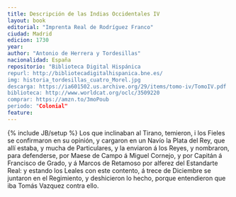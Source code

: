 ```yaml
---
title: Descripción de las Indias Occidentales IV
layout: book
editorial: "Imprenta Real de Rodríguez Franco"
ciudad: Madrid
edicion: 1730
year: 
author: "Antonio de Herrera y Tordesillas"
nacionalidad: España
repositorio: "Biblioteca Digital Hispánica
repurl: http://bibliotecadigitalhispanica.bne.es/
img: historia_tordesillas_cuatro_Morel.jpg
descarga: https://ia601502.us.archive.org/29/items/tomo-iv/TomoIV.pdf
biblioteca: http://www.worldcat.org/oclc/3509220
comprar: https://amzn.to/3moPoub
periodo: "Colonial"
feature: 
---
```

{% include JB/setup %}
Los que inclinaban al Tirano, temieron, i los Fieles se confirmaron en su opinión, y cargaron en un Navío la Plata del Rey, que allí estaba, y mucha de Particulares, y la enviaron á los Reyes, y nombraron, para defenderse, por Maese de Campo á Miguel Cornejo, y por Capitán á Francisco de Grado, y á Marcos de Retamoso por alferez del Estandarte Real: y estando los Leales con este contento, á trece de Diciembre se juntaron en el Regimiento, y deshicieron lo hecho, porque entendieron que iba Tomás Vazquez contra ello.
